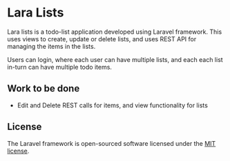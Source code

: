 # Lara Lists

Lara lists is a todo-list application developed using Laravel framework. This uses views to create, update or delete lists, and uses REST API for managing the items in the lists.

Users can login, where each user can have multiple lists, and each each list in-turn can have multiple todo items.

## Work to be done

- Edit and Delete REST  calls for items, and view functionality for lists

## License

The Laravel framework is open-sourced software licensed under the [MIT license](http://opensource.org/licenses/MIT).
